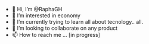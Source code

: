 - 👋 Hi, I’m @RaphaGH
- 👀 I’m interested in economy
- 🌱 I’m currently trying to learn all about tecnology.. all.
- 💞️ I’m looking to collaborate on any product
- 📫 How to reach me ... [in progress]

<!---
RaphaGH/RaphaGH is a ✨ special ✨ repository because its `README.md` (this file) appears on your GitHub profile.
You can click the Preview link to take a look at your changes.
--->
